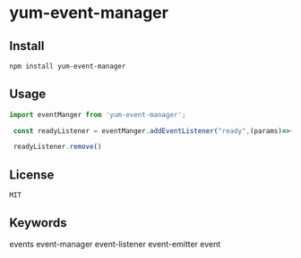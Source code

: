 
# yum-event-manager

## Install

```bash
npm install yum-event-manager
```

## Usage

```js
import eventManger from 'yum-event-manager';

 const readyListener = eventManger.addEventListener("ready",(params)=>{ doing sth.});

 readyListener.remove()
 ```

## License

    MIT

## Keywords

events event-manager event-listener event-emitter event
